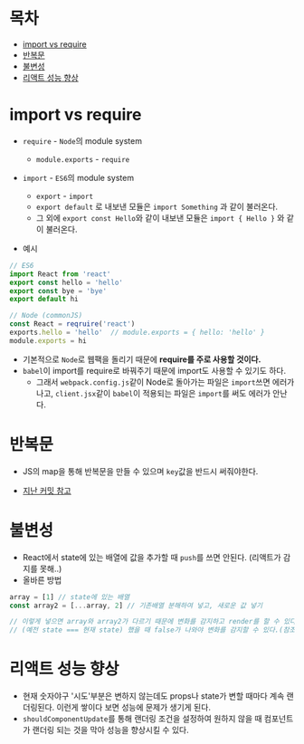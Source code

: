 # 목차

* [import vs require](#import-vs-require)
* [반복문](#반복문)
* [불변성](#불변성)
* [리액트 성능 향상](#리액트-성능-향상)

# import vs require

* `require` - `Node`의 module system
  * `module.exports` - `require`
* `import` - `ES6`의 module system
  * `export` - `import`
  * `export default` 로 내보낸 모듈은 `import Something` 과 같이 불러온다.
  * 그 외에 `export const Hello`와 같이 내보낸 모듈은 `import { Hello }` 와 같이 불러온다.

* 예시

```javascript
// ES6
import React from 'react'
export const hello = 'hello'
export const bye = 'bye'
export default hi

// Node (commonJS)
const React = reqruire('react')
exports.hello = 'hello'  // module.exports = { hello: 'hello' }
module.exports = hi
```

* 기본적으로 `Node`로 웹팩을 돌리기 때문에 **require를 주로 사용할 것이다.**
* `babel`이 import를 require로 바꿔주기 때문에 import도 사용할 수 있기도 하다.
  * 그래서 `webpack.config.js`같이 Node로 돌아가는 파일은 `import`쓰면 에러가 나고, `client.jsx`같이 `babel`이 적용되는 파일은 `import`를 써도 에러가 안난다.

# 반복문

* JS의 map을 통해 반복문을 만들 수 있으며 `key`값을 반드시 써줘야한다.

* [지난 커밋 참고](https://github.com/EHwooKim/study/commit/90cbb9f0b41005f41292f91a4788623fcd73e93a)


# 불변성

* React에서 state에 있는 배열에 값을 추가할 때 `push`를 쓰면 안된다. (리액트가 감지를 못해..)
* 올바른 방법

```javascript
array = [1] // state에 있는 배열
const array2 = [...array, 2] // 기존배열 분해하여 넣고, 새로운 값 넣기 

// 이렇게 넣으면 array와 array2가 다르기 때문에 변화를 감지하고 render를 할 수 있다.
// (예전 state === 현재 state) 했을 때 false가 나와야 변화를 감지할 수 있다.(참조가 바뀌어야한다.)
```

# 리액트 성능 향상 

* 현재 숫자야구 '시도'부분은 변하지 않는데도 props나 state가 변할 때마다 계속 랜더링된다. 이런게 쌓이다 보면 성능에 문제가 생기게 된다.
* `shouldComponentUpdate`를 통해 랜더링 조건을 설정하여 원하지 않을 때 컴포넌트가 랜더링 되는 것을 막아 성능을 향상시킬 수 있다.